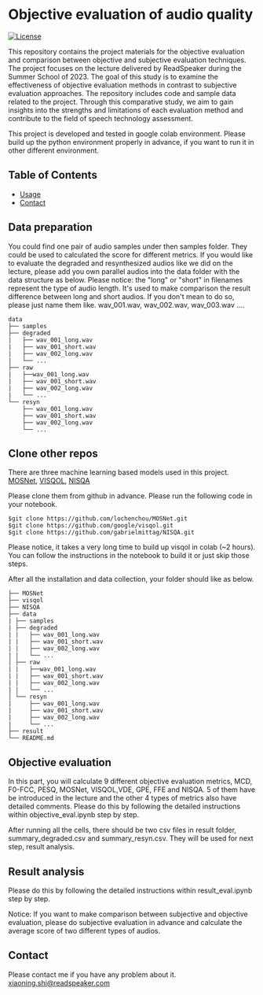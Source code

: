 # Objective evaluation of audio quality

[![License](https://img.shields.io/badge/license-MIT-blue.svg)](LICENSE)

This repository contains the project materials for the objective evaluation and comparison between objective and subjective evaluation techniques. The project focuses on the lecture delivered by ReadSpeaker during the Summer School of 2023. The goal of this study is to examine the effectiveness of objective evaluation methods in contrast to subjective evaluation approaches. The repository includes code and sample data related to the project. Through this comparative study, we aim to gain insights into the strengths and limitations of each evaluation method and contribute to the field of speech technology assessment.

This project is developed and tested in google colab environment. Please build up the python environment properly in advance, if you want to run it in other different environment.

## Table of Contents

- [Usage](#usage)
- [Contact](#contact)

## Data preparation

You could find one pair of audio samples under then samples folder. They could be used to calculated the score for different metrics. If you would like to evaluate the degraded and resynthesized audios like we did on the lecture, please add you own parallel audios into the data folder with the data structure as below. Please notice: the "long" or "short" in filenames represent the type of audio length. It's used to make comparison the result difference between long and short audios. If you don't mean to do so, please just name them like. wav_001.wav, wav_002.wav, wav_003.wav ....

```
data
├── samples
├── degraded
|   ├── wav_001_long.wav
|   ├── wav_001_short.wav
|   ├── wav_002_long.wav
|   └── ...
├── raw
|   ├──wav_001_long.wav
|   ├── wav_001_short.wav
|   ├── wav_002_long.wav
|   └── ...
└── resyn
    ├── wav_001_long.wav
    ├── wav_001_short.wav
    ├── wav_002_long.wav
    └── ...
```


## Clone other repos

There are three machine learning based models used in this project. [MOSNet](https://github.com/lochenchou/MOSNet), [VISQOL](https://github.com/google/visqol), [NISQA](https://github.com/gabrielmittag/NISQA) 

Please clone them from github in advance. Please run the following code in your notebook.

```
$git clone https://github.com/lochenchou/MOSNet.git
$git clone https://github.com/google/visqol.git
$git clone https://github.com/gabrielmittag/NISQA.git
```

Please notice, it takes a very long time to build up visqol in colab (~2 hours). You can follow the instructions in the notebook to build it or just skip those steps.

After all the installation and data collection, your folder should like as below.

``` 
├── MOSNet
├── visqol
├── NISQA
├── data
| ├── samples
| ├── degraded
| |   ├── wav_001_long.wav
| |   ├── wav_001_short.wav
| |   ├── wav_002_long.wav
| |   └── ...
│ ├── raw
| |   ├──wav_001_long.wav
| |   ├── wav_001_short.wav
| |   ├── wav_002_long.wav
| |   └── ...
│ └── resyn
|     ├── wav_001_long.wav
|     ├── wav_001_short.wav
|     ├── wav_002_long.wav
|     └── ...
├── result
└── README.md
```

## Objective evaluation

In this part, you will calculate 9 different objective evaluation metrics, MCD, F0-FCC, PESQ, MOSNet, VISQOL,VDE, GPE, FFE and NISQA. 5 of them have be introduced in the lecture and the other 4 types of metrics also have detailed comments. Please do this by following the detailed instructions within objective_eval.ipynb step by step.

After running all the cells, there should be two csv files in result folder, summary_degraded.csv and summary_resyn.csv. They will be used for next step, result analysis.

## Result analysis

Please do this by following the detailed instructions within result_eval.ipynb step by step.

Notice: If you want to make comparison between subjective and objective evaluation, please do subjective evaluation in advance and calculate the average score of two different types of audios.

## Contact

Please contact me if you have any problem about it. <xiaoning.shi@readspeaker.com>
